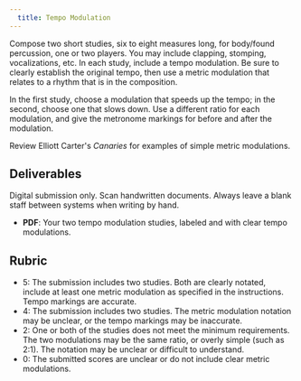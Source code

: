 ```yaml
---
  title: Tempo Modulation
---
```


Compose two short studies, six to eight measures long, for body/found percussion, one or two players. You may include clapping, stomping, vocalizations, etc. In each study, include a tempo modulation. Be sure to clearly establish the original tempo, then use a metric modulation that relates to a rhythm that is in the composition. 

In the first study, choose a modulation that speeds up the tempo; in the second, choose one that slows down. Use a different ratio for each modulation, and give the metronome markings for before and after the modulation.

Review Elliott Carter's _Canaries_ for examples of simple metric modulations.

## Deliverables

Digital submission only. Scan handwritten documents. Always leave a blank staff between systems when writing by hand.

- **PDF**: Your two tempo modulation studies, labeled and with clear tempo modulations.

## Rubric

- 5: The submission includes two studies. Both are clearly notated, include at least one metric modulation as specified in the instructions. Tempo markings are accurate.
- 4: The submission includes two studies. The metric modulation notation may be unclear, or the tempo markings may be inaccurate.
- 2: One or both of the studies does not meet the minimum requirements. The two modulations may be the same ratio, or overly simple (such as 2:1). The notation may be unclear or difficult to understand.
- 0: The submitted scores are unclear or do not include clear metric modulations. 
